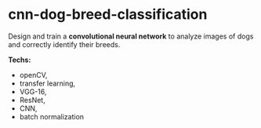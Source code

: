 # cnn-dog-breed-classification
Design and train a __convolutional neural network__ to analyze images of dogs and correctly identify their breeds. 

__Techs:__ 
- openCV, 
- transfer learning, 
- VGG-16, 
- ResNet, 
- CNN, 
- batch normalization
